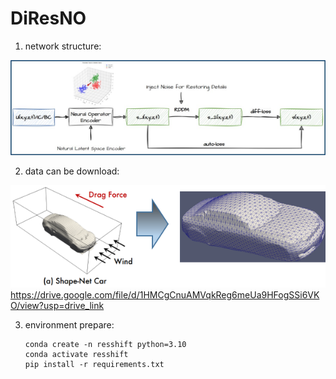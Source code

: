 # DiResNO

1. network structure:

![network](https://github.com/pidneuralode/DiResNO/blob/main/figure/network.jpg)

2. data can be download:

![network](https://github.com/pidneuralode/DiResNO/blob/main/figure/car%20dataset.png)
   https://drive.google.com/file/d/1HMCgCnuAMVqkReg6meUa9HFogSSi6VKO/view?usp=drive_link

3. environment prepare:

   ```shell
   conda create -n resshift python=3.10
   conda activate resshift
   pip install -r requirements.txt
   ```

   
